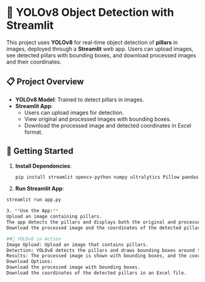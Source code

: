 # 🚀 YOLOv8 Object Detection with Streamlit

This project uses **YOLOv8** for real-time object detection of **pillars** in images, deployed through a **Streamlit** web app. Users can upload images, see detected pillars with bounding boxes, and download processed images and their coordinates.

## 📋 Project Overview

- **YOLOv8 Model**: Trained to detect pillars in images.
- **Streamlit App**: 
  - Users can upload images for detection.
  - View original and processed images with bounding boxes.
  - Download the processed image and detected coordinates in Excel format.

## 🚀 Getting Started

1. **Install Dependencies**:
   ```bash
   pip install streamlit opencv-python numpy ultralytics Pillow pandas
   
2. **Run Streamlit App**:
  ```bash
  streamlit run app.py

3. **Use the App:**
  Upload an image containing pillars.
  The app detects the pillars and displays both the original and processed images with bounding boxes.
  Download the processed image and the coordinates of the detected pillars in Excel format.

##🧠 YOLOv8 in Action
  Image Upload: Upload an image that contains pillars.
  Detection: YOLOv8 detects the pillars and draws bounding boxes around them.
  Results: The processed image is shown with bounding boxes, and the coordinates of the detected pillars are displayed below the image.
  Download Options:
  Download the processed image with bounding boxes.
  Download the coordinates of the detected pillars in an Excel file.

